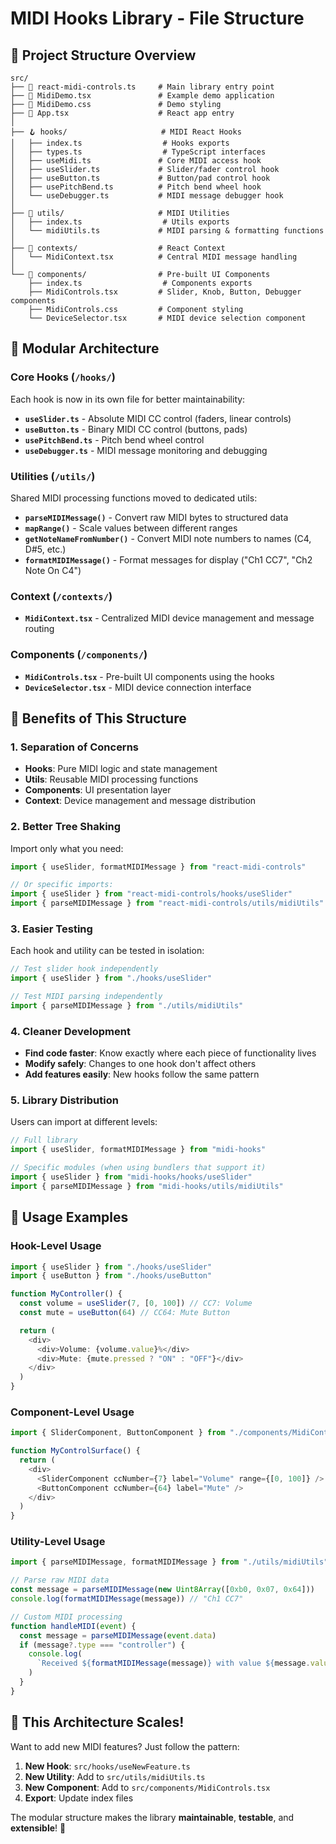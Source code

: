 # MIDI Hooks Library - File Structure

## 📁 Project Structure Overview

```
src/
├── 🎹 react-midi-controls.ts     # Main library entry point
├── 📱 MidiDemo.tsx               # Example demo application
├── 📱 MidiDemo.css               # Demo styling
├── 📱 App.tsx                    # React app entry
│
├── 🪝 hooks/                     # MIDI React Hooks
│   ├── index.ts                  # Hooks exports
│   ├── types.ts                  # TypeScript interfaces
│   ├── useMidi.ts               # Core MIDI access hook
│   ├── useSlider.ts             # Slider/fader control hook
│   ├── useButton.ts             # Button/pad control hook
│   ├── usePitchBend.ts          # Pitch bend wheel hook
│   └── useDebugger.ts           # MIDI message debugger hook
│
├── 🔧 utils/                     # MIDI Utilities
│   ├── index.ts                  # Utils exports
│   └── midiUtils.ts             # MIDI parsing & formatting functions
│
├── 🎯 contexts/                  # React Context
│   └── MidiContext.tsx          # Central MIDI message handling
│
└── 🎨 components/                # Pre-built UI Components
    ├── index.ts                  # Components exports
    ├── MidiControls.tsx         # Slider, Knob, Button, Debugger components
    ├── MidiControls.css         # Component styling
    └── DeviceSelector.tsx       # MIDI device selection component
```

## 🧩 Modular Architecture

### **Core Hooks** (`/hooks/`)

Each hook is now in its own file for better maintainability:

- **`useSlider.ts`** - Absolute MIDI CC control (faders, linear controls)
- **`useButton.ts`** - Binary MIDI CC control (buttons, pads)
- **`usePitchBend.ts`** - Pitch bend wheel control
- **`useDebugger.ts`** - MIDI message monitoring and debugging

### **Utilities** (`/utils/`)

Shared MIDI processing functions moved to dedicated utils:

- **`parseMIDIMessage()`** - Convert raw MIDI bytes to structured data
- **`mapRange()`** - Scale values between different ranges
- **`getNoteNameFromNumber()`** - Convert MIDI note numbers to names (C4, D#5, etc.)
- **`formatMIDIMessage()`** - Format messages for display ("Ch1 CC7", "Ch2 Note On C4")

### **Context** (`/contexts/`)

- **`MidiContext.tsx`** - Centralized MIDI device management and message routing

### **Components** (`/components/`)

- **`MidiControls.tsx`** - Pre-built UI components using the hooks
- **`DeviceSelector.tsx`** - MIDI device connection interface

## 🎯 Benefits of This Structure

### **1. Separation of Concerns**

- **Hooks**: Pure MIDI logic and state management
- **Utils**: Reusable MIDI processing functions
- **Components**: UI presentation layer
- **Context**: Device management and message distribution

### **2. Better Tree Shaking**

Import only what you need:

```typescript
import { useSlider, formatMIDIMessage } from "react-midi-controls"

// Or specific imports:
import { useSlider } from "react-midi-controls/hooks/useSlider"
import { parseMIDIMessage } from "react-midi-controls/utils/midiUtils"
```

### **3. Easier Testing**

Each hook and utility can be tested in isolation:

```typescript
// Test slider hook independently
import { useSlider } from "./hooks/useSlider"

// Test MIDI parsing independently
import { parseMIDIMessage } from "./utils/midiUtils"
```

### **4. Cleaner Development**

- **Find code faster**: Know exactly where each piece of functionality lives
- **Modify safely**: Changes to one hook don't affect others
- **Add features easily**: New hooks follow the same pattern

### **5. Library Distribution**

Users can import at different levels:

```typescript
// Full library
import { useSlider, formatMIDIMessage } from "midi-hooks"

// Specific modules (when using bundlers that support it)
import { useSlider } from "midi-hooks/hooks/useSlider"
import { parseMIDIMessage } from "midi-hooks/utils/midiUtils"
```

## 🚀 Usage Examples

### **Hook-Level Usage**

```typescript
import { useSlider } from "./hooks/useSlider"
import { useButton } from "./hooks/useButton"

function MyController() {
  const volume = useSlider(7, [0, 100]) // CC7: Volume
  const mute = useButton(64) // CC64: Mute Button

  return (
    <div>
      <div>Volume: {volume.value}%</div>
      <div>Mute: {mute.pressed ? "ON" : "OFF"}</div>
    </div>
  )
}
```

### **Component-Level Usage**

```typescript
import { SliderComponent, ButtonComponent } from "./components/MidiControls"

function MyControlSurface() {
  return (
    <div>
      <SliderComponent ccNumber={7} label="Volume" range={[0, 100]} />
      <ButtonComponent ccNumber={64} label="Mute" />
    </div>
  )
}
```

### **Utility-Level Usage**

```typescript
import { parseMIDIMessage, formatMIDIMessage } from "./utils/midiUtils"

// Parse raw MIDI data
const message = parseMIDIMessage(new Uint8Array([0xb0, 0x07, 0x64]))
console.log(formatMIDIMessage(message)) // "Ch1 CC7"

// Custom MIDI processing
function handleMIDI(event) {
  const message = parseMIDIMessage(event.data)
  if (message?.type === "controller") {
    console.log(
      `Received ${formatMIDIMessage(message)} with value ${message.value}`
    )
  }
}
```

## 🎪 This Architecture Scales!

Want to add new MIDI features? Just follow the pattern:

1. **New Hook**: `src/hooks/useNewFeature.ts`
2. **New Utility**: Add to `src/utils/midiUtils.ts`
3. **New Component**: Add to `src/components/MidiControls.tsx`
4. **Export**: Update index files

The modular structure makes the library **maintainable**, **testable**, and **extensible**! 🎉
